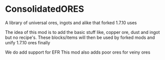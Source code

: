 # ConsolidatedORES
A library of universal ores, ingots and alike that forked 1.7.10 uses

The idea of this mod is to add the basic stuff like, copper ore, dust and ingot but no recipe's. These blocks/items will then be used by forked mods and unify 1.7.10 ores finally

We do add support for EFR
This mod also adds poor ores for veiny ores
